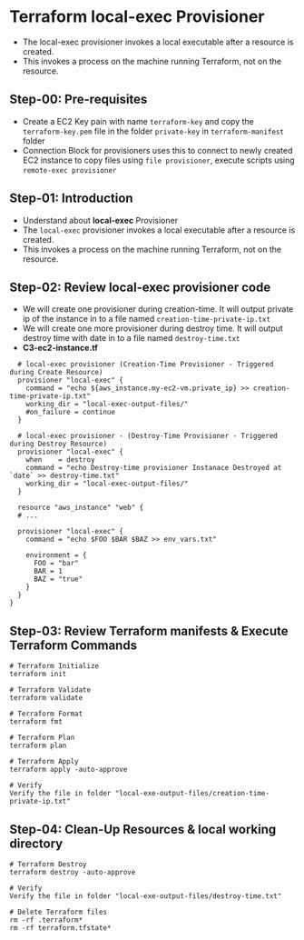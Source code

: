 # Terraform local-exec Provisioner
- The local-exec provisioner invokes a local executable after a resource is created. 
- This invokes a process on the machine running Terraform, not on the resource.


## Step-00: Pre-requisites
- Create a EC2 Key pain with name `terraform-key` and copy the `terraform-key.pem` file in the folder `private-key` in `terraform-manifest` folder
- Connection Block for provisioners uses this to connect to newly created EC2 instance to copy files using `file provisioner`, execute scripts using `remote-exec provisioner`

## Step-01: Introduction
- Understand about **local-exec** Provisioner
- The `local-exec` provisioner invokes a local executable after a resource is created. 
- This invokes a process on the machine running Terraform, not on the resource. 

## Step-02: Review local-exec provisioner code
- We will create one provisioner during creation-time. It will output private ip of the instance in to a file named `creation-time-private-ip.txt`
- We will create one more provisioner during destroy time. It will output destroy time with date in to a file named `destroy-time.txt`
- **C3-ec2-instance.tf**
```t
  # local-exec provisioner (Creation-Time Provisioner - Triggered during Create Resource)
  provisioner "local-exec" {
    command = "echo ${aws_instance.my-ec2-vm.private_ip} >> creation-time-private-ip.txt"
    working_dir = "local-exec-output-files/"
    #on_failure = continue
  }

  # local-exec provisioner - (Destroy-Time Provisioner - Triggered during Destroy Resource)
  provisioner "local-exec" {
    when    = destroy
    command = "echo Destroy-time provisioner Instanace Destroyed at `date` >> destroy-time.txt"
    working_dir = "local-exec-output-files/"
  }
  
  resource "aws_instance" "web" {
  # ...

  provisioner "local-exec" {
    command = "echo $FOO $BAR $BAZ >> env_vars.txt"

    environment = {
      FOO = "bar"
      BAR = 1
      BAZ = "true"
    }
  }
}
```


## Step-03: Review Terraform manifests & Execute Terraform Commands
```t
# Terraform Initialize
terraform init

# Terraform Validate
terraform validate

# Terraform Format
terraform fmt

# Terraform Plan
terraform plan

# Terraform Apply
terraform apply -auto-approve

# Verify
Verify the file in folder "local-exe-output-files/creation-time-private-ip.txt"

```
## Step-04: Clean-Up Resources & local working directory
```t
# Terraform Destroy
terraform destroy -auto-approve

# Verify
Verify the file in folder "local-exe-output-files/destroy-time.txt"

# Delete Terraform files 
rm -rf .terraform*
rm -rf terraform.tfstate*
```

